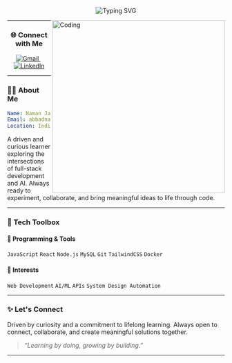 <!-- Typing Animation -->
<p align="center">
  <img src="https://readme-typing-svg.demolab.com?font=Fira+Code&pause=1000&color=F78A4B&center=true&vCenter=true&width=440&lines=Hello+World!%2C+I'm+Naman+Jain.;I+love+building+cool+stuff.;Let's+connect+and+create+impact!" alt="Typing SVG" />
</p>

<!-- Coding GIF  https://i.pinimg.com/originals/ed/ec/57/edec57b70e496d6310c0ba533909acb2.gif -->
<img align="right" alt="Coding" width="400" src="https://user-images.githubusercontent.com/74038190/212749168-86d6c7ab-98da-409b-998f-c5b74721badd.gif">

---

<!-- Contact / Links -->
<h3 align="center">🌐 Connect with Me</h3>

<p align="center">
  <a href="mailto:abbadnaman@gmail.com">
    <img src="https://img.shields.io/badge/Gmail-D14836?style=for-the-badge&logo=gmail&logoColor=white" alt="Gmail"/>
  </a>&nbsp;
  <a href="https://www.linkedin.com/in/naman-n-jain/">
    <img src="https://img.shields.io/badge/LinkedIn-0077B5?style=for-the-badge&logo=linkedin&logoColor=white" alt="LinkedIn"/>
  </a>
</p>

---


### 🧑‍💻 About Me

```yaml
Name: Naman Jain
Email: abbadnaman@gmail.com
Location: India
```

A driven and curious learner exploring the intersections of full-stack development and AI.
Always ready to experiment, collaborate, and bring meaningful ideas to life through code.

---

### 🧰 Tech Toolbox
#### 🚀 Programming & Tools
`JavaScript` `React` `Node.js` `MySQL` `Git` `TailwindCSS` `Docker`

#### 🧠 Interests
`Web Development` `AI/ML` `APIs` `System Design Automation`

---


### ✨ Let's Connect

Driven by curiosity and a commitment to lifelong learning. Always open to connect, collaborate, and create meaningful solutions together.
> *“Learning by doing, growing by building.”*



---
